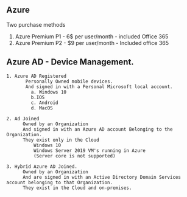 ## Azure 


Two purchase methods
   1. Azure Premium P1 - 6$ per user/month - included Office 365
   2. Azure Premium P2 - $9 per user/month - Included office 365

## Azure AD - Device Management.
```
1. Azure AD Registered
       Personally Owned mobile devices.
       And signed in with a Personal Microsoft local account.
         a. Windows 10
         b.IOS
         c. Android
         d. MacOS

2. Ad Joined
      Owned by an Organization
      And signed in with an Azure AD account Belonging to the Organization.
      They exist only in the Cloud
          Windows 10
          Windows Server 2019 VM's running in Azure
          (Server core is not supported)

3. Hybrid Azure AD Joined.
      Owned by an Organization
      And are signed in with an Active Directory Domain Services account belonging to that Organization.
      They exist in the Cloud and on-premises.



```
